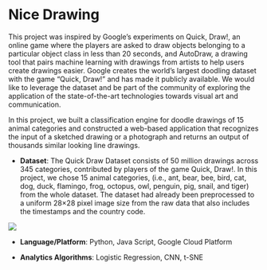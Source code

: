 # Nice Drawing
This project was inspired by Google’s experiments on Quick, Draw!, an online game where the players are asked to draw objects belonging to a particular object class in less than 20 seconds, and AutoDraw, a drawing tool that pairs machine learning with drawings from artists to help users create drawings easier. Google creates the world’s largest doodling dataset with the game “Quick, Draw!” and has made it publicly available. We would like to leverage the dataset and be part of the community of exploring the application of the state-of-the-art technologies towards visual art and communication. 

In this project, we built a classification engine for doodle drawings of 15 animal categories and constructed a web-based application that recognizes the input of a sketched drawing or a photograph and returns an output of thousands similar looking line drawings.  

+ **Dataset**: The Quick Draw Dataset consists of 50 million drawings across 345 categories, contributed by players of the game Quick, Draw!. In this project, we chose 15 animal categories, (i.e., ant, bear, bee, bird, cat, dog, duck, flamingo, frog, octopus, owl, penguin, pig, snail, and tiger) from the whole dataset. The dataset had already been preprocessed to a uniform 28×28 pixel image size from the raw data that also includes the timestamps and the country code.

![](https://ws2.sinaimg.cn/large/006tNbRwly1fyegrd3g0aj30gr0nm0w3.jpg)

+ **Language/Platform**: Python, Java Script, Google Cloud Platform

+ **Analytics Algorithms**: Logistic Regression, CNN, t-SNE
